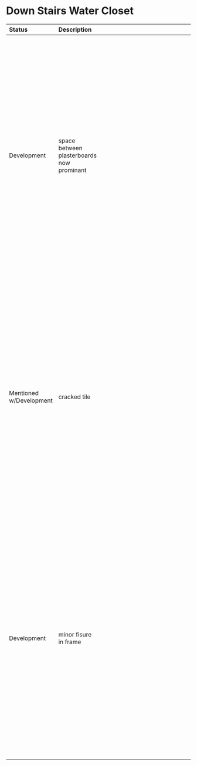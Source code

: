 # Down Stairs Water Closet

Status | Description | Image 
:---   | :---        | ---:
Development | space between plasterboards now prominant | <a href="https://drive.google.com/uc?export=view&id=1BZso8O28D8ez8Y6Kxxdg8bjaqzHQ54y_"><img src="https://drive.google.com/uc?export=view&id=1BZso8O28D8ez8Y6Kxxdg8bjaqzHQ54y_" style="width: 650px; max-width: 20%; height: auto" title="Click to enlarge picture"/>
Mentioned w/Development | cracked tile | <a href="https://drive.google.com/uc?export=view&id=1B_vTWORwDphWnSkvNL2HsGthQh-ZUl-S"><img src="https://drive.google.com/uc?export=view&id=1B_vTWORwDphWnSkvNL2HsGthQh-ZUl-S" style="width: 650px; max-width: 20%; height: auto" title="Click to enlarge picture"/>
Development | minor fisure in frame | <a href="https://drive.google.com/uc?export=view&id=1BapdAFVlU9YZwVP97QcxKJZdluCPKt2h"><img src="https://drive.google.com/uc?export=view&id=1BapdAFVlU9YZwVP97QcxKJZdluCPKt2h" style="width: 650px; max-width: 20%; height: auto" title="Click to enlarge picture"/>